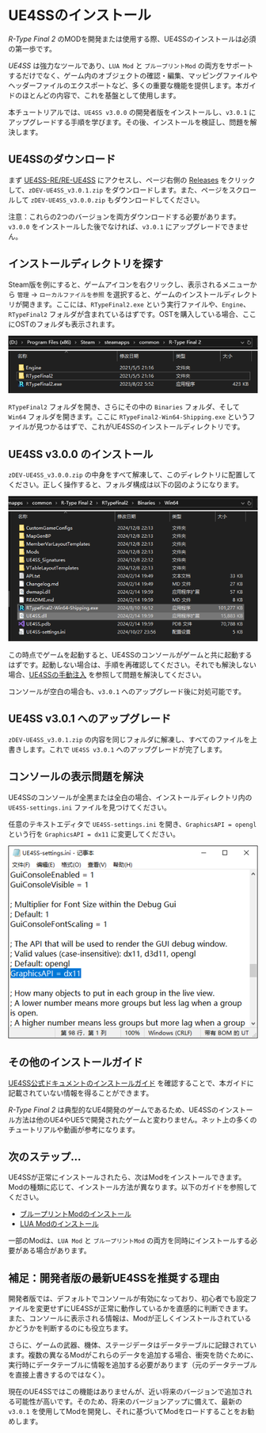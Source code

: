 # UE4SSのインストール
*R-Type Final 2* のMODを開発または使用する際、UE4SSのインストールは必須の第一歩です。

*UE4SS* は強力なツールであり、`LUA Mod` と `ブループリントMod` の両方をサポートするだけでなく、ゲーム内のオブジェクトの確認・編集、マッピングファイルやヘッダーファイルのエクスポートなど、多くの重要な機能を提供します。本ガイドのほとんどの内容で、これを基盤として使用します。

本チュートリアルでは、`UE4SS v3.0.0` の開発者版をインストールし、`v3.0.1` にアップグレードする手順を学びます。その後、インストールを検証し、問題を解決します。

## UE4SSのダウンロード
まず [UE4SS-RE/RE-UE4SS](https://github.com/UE4SS-RE/RE-UE4SS) にアクセスし、ページ右側の [Releases](https://github.com/UE4SS-RE/RE-UE4SS/releases) をクリックして、`zDEV-UE4SS_v3.0.1.zip` をダウンロードします。また、ページをスクロールして `zDEV-UE4SS_v3.0.0.zip` もダウンロードしてください。

注意：これらの2つのバージョンを両方ダウンロードする必要があります。`v3.0.0` をインストールした後でなければ、`v3.0.1` にアップグレードできません。

## インストールディレクトリを探す
Steam版を例にすると、ゲームアイコンを右クリックし、表示されるメニューから `管理` -> `ローカルファイルを参照` を選択すると、ゲームのインストールディレクトリが開きます。ここには、`RTypeFinal2.exe` という実行ファイルや、`Engine`、`RTypeFinal2` フォルダが含まれているはずです。OSTを購入している場合、ここにOSTのフォルダも表示されます。

![GameDir](..\image\GameDir.png)

`RTypeFinal2` フォルダを開き、さらにその中の `Binaries` フォルダ、そして `Win64` フォルダを開きます。ここに `RTypeFinal2-Win64-Shipping.exe` というファイルが見つかるはずで、これがUE4SSのインストールディレクトリです。

## UE4SS v3.0.0 のインストール
`zDEV-UE4SS_v3.0.0.zip` の中身をすべて解凍して、このディレクトリに配置してください。正しく操作すると、フォルダ構成は以下の図のようになります。

![AfterInstall](../image/AfterInstall.png)

この時点でゲームを起動すると、UE4SSのコンソールがゲームと共に起動するはずです。起動しない場合は、手順を再確認してください。それでも解決しない場合、[UE4SSの手動注入](手動でUE4SSを注入する.md) を参照して問題を解決してください。

コンソールが空白の場合も、`v3.0.1` へのアップグレード後に対処可能です。

## UE4SS v3.0.1 へのアップグレード
`zDEV-UE4SS_v3.0.1.zip` の内容を同じフォルダに解凍し、すべてのファイルを上書きします。これで `UE4SS v3.0.1` へのアップグレードが完了します。

## コンソールの表示問題を解決
UE4SSのコンソールが全黒または全白の場合、インストールディレクトリ内の `UE4SS-settings.ini` ファイルを見つけてください。

任意のテキストエディタで `UE4SS-settings.ini` を開き、`GraphicsAPI = opengl` という行を `GraphicsAPI = dx11` に変更してください。

![FixGuiConsole](../image/FixGuiConsole.png)

## その他のインストールガイド
[UE4SS公式ドキュメントのインストールガイド](https://docs.ue4ss.com/dev/installation-guide.html) を確認することで、本ガイドに記載されていない情報を得ることができます。

*R-Type Final 2* は典型的なUE4開発のゲームであるため、UE4SSのインストール方法は他のUE4やUE5で開発されたゲームと変わりません。ネット上の多くのチュートリアルや動画が参考になります。

## 次のステップ...
UE4SSが正常にインストールされたら、次はModをインストールできます。Modの種類に応じて、インストール方法が異なります。以下のガイドを参照してください。
- [ブループリントModのインストール](ブループリントModのインストール.md)
- [LUA Modのインストール](LUAModのインストール.md)

一部のModは、`LUA Mod` と `ブループリントMod` の両方を同時にインストールする必要がある場合があります。

## 補足：開発者版の最新UE4SSを推奨する理由
開発者版では、デフォルトでコンソールが有効になっており、初心者でも設定ファイルを変更せずにUE4SSが正常に動作しているかを直感的に判断できます。また、コンソールに表示される情報は、Modが正しくインストールされているかどうかを判断するのにも役立ちます。

さらに、ゲームの武器、機体、ステージデータはデータテーブルに記録されています。複数の異なるModがこれらのデータを追加する場合、衝突を防ぐために、実行時にデータテーブルに情報を追加する必要があります（元のデータテーブルを直接上書きするのではなく）。

現在のUE4SSではこの機能はありませんが、近い将来のバージョンで追加される可能性が高いです。そのため、将来のバージョンアップに備えて、最新の `v3.0.1` を使用してModを開発し、それに基づいてModをロードすることをお勧めします。
